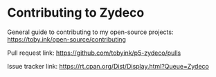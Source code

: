 # Contributing to Zydeco

General guide to contributing to my open-source projects:
https://toby.ink/open-source/contributing

Pull request link:
https://github.com/tobyink/p5-zydeco/pulls

Issue tracker link:
https://rt.cpan.org/Dist/Display.html?Queue=Zydeco
